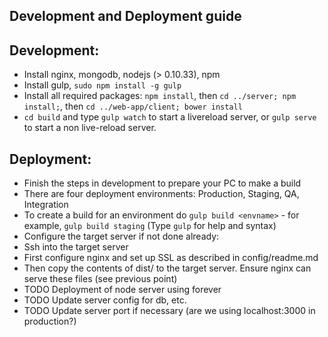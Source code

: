 Development and Deployment guide
----

Development:
------

* Install nginx, mongodb, nodejs (> 0.10.33), npm
* Install gulp, `sudo npm install -g gulp`
* Install all required packages: `npm install`, then `cd ../server; npm install;`, then `cd ../web-app/client; bower install`
* `cd build` and type `gulp watch` to start a livereload server, or `gulp serve` to start a non live-reload server.


Deployment:
------

* Finish the steps in development to prepare your PC to make a build
* There are four deployment environments: Production, Staging, QA, Integration
* To create a build for an environment do `gulp build <envname>` - for example, `gulp build staging` (Type `gulp` for help and syntax)
* Configure the target server if not done already:
* Ssh into the target server
* First configure nginx and set up SSL as described in config/readme.md
* Then copy the contents of dist/ to the target server. Ensure nginx can serve these files (see previous point)
* TODO Deployment of node server using forever
* TODO Update server config for db, etc.
* TODO Update server port if necessary (are we using localhost:3000 in production?)

